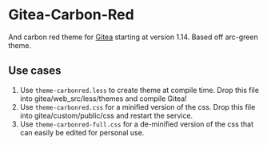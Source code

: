 # Gitea-Carbon-Red

And carbon red theme for [Gitea](https://github.com/go-gitea/gitea) starting at version 1.14. Based off arc-green theme.

## Use cases

1. Use `theme-carbonred.less` to create theme at compile time. Drop this file into gitea/web_src/less/themes and compile Gitea!
2. Use `theme-carbonred.css` for a minified version of the css. Drop this file into gitea/custom/public/css and restart the service.
3. Use `theme-carbonred-full.css` for a de-minified version of the css that can easily be edited for personal use.